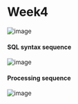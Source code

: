 # Week4
![image](https://user-images.githubusercontent.com/93840866/205146651-149ad4c0-6dfa-4a1b-82c6-b25a2ed44830.png)

#### SQL syntax sequence
![image](https://user-images.githubusercontent.com/93840866/205742209-389ce57f-9d16-49ed-b741-de4bec65e22e.png)

#### Processing sequence
![image](https://user-images.githubusercontent.com/93840866/205742664-f7a1f1ae-2009-40da-bdc1-317426870942.png)

